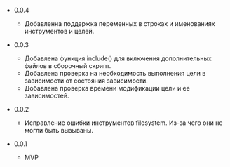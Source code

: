 * 0.0.4
    - Добавленна поддержка переменных в строках и именованиях инструментов и целей.

* 0.0.3
    - Добавлена функция include() для включения дополнительных файлов в сборочный скрипт.
    - Добавлена проверка на необходимость выполнения цели в зависимости от состояния зависимости.
    - Добавлена проверка времени модификации цели и ее зависимостей. 

* 0.0.2
    - Исправление ошибки инструментов filesystem. Из-за чего они не могли быть вызываны.

* 0.0.1
    - MVP